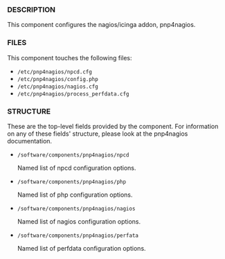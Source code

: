 ### DESCRIPTION

This component configures the nagios/icinga addon, pnp4nagios.

### FILES

This component touches the following files:

- `/etc/pnp4nagios/npcd.cfg`
- `/etc/pnp4nagios/config.php`
- `/etc/pnp4nagios/nagios.cfg`
- `/etc/pnp4nagios/process_perfdata.cfg`

### STRUCTURE

These are the top-level fields provided by the component. For
information on any of these fields' structure, please look at the pnp4nagios
documentation.

- `/software/components/pnp4nagios/npcd`

    Named list of npcd configuration options.

- `/software/components/pnp4nagios/php`

    Named list of php configuration options.

- `/software/components/pnp4nagios/nagios`

    Named list of nagios configuration options.

- `/software/components/pnp4nagios/perfata`

    Named list of perfdata configuration options.
